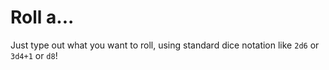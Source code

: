 Roll a...
========
Just type out what you want to roll, using standard dice notation like `2d6` or `3d4+1` or `d8`!

